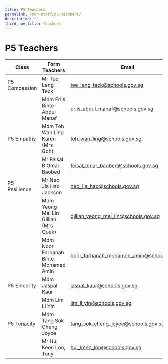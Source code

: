 ```yaml
---
title: P5 Teachers
permalink: /our-staff/p5-teachers/
description: ""
third_nav_title: Teachers
---
```

<h1><b>P5 Teachers</b></h1>



| Class | Form Teachers | Email |
| -------- | -------- | -------- |
| P5 Compassion     | Mr Tee Leng Teck     | [tee_leng_teck@schools.gov.sg](mailto:tee_leng_teck@schools.gov.sg)  |
| |Mdm Erlis Binte Abdul Manaf|[erlis_abdul_manaf@schools.gov.sg](mailto:erlis_abdul_manaf@schools.gov.sg)|
|P5 Empathy|Mdm Toh Wan Ling Karen (Mrs Goh)| [toh_wan_ling@schools.gov.sg](mailto:toh_wan_ling@schools.gov.sg)|
| |Mr Feisal B Omar Baobed|[feisal_omar_baobed@schools.gov.sg](mailto:feisal_omar_baobed@schools.gov.sg)|
|P5 Resilience|Mr Neo Jia Hao Jackson|[neo_jia_hao@schools.gov.sg](mailto:neo_jia_hao@schools.gov.sg)|
| |Mdm Yeong Mei Lin Gillian (Mrs Quek)|[gillian_yeong_mei_lin@schools.gov.sg](mailto:gillian_yeong_mei_lin@schools.gov.sg)|
| |Mdm Noor Farhanah Binte Mohamed Amin|[noor_farhanah_mohamed_amin@schools.gov.sg](mailto:noor_farhanah_mohamed_amin@schools.gov.sg)|
|P5 Sincerity|Mdm Jaspal Kaur|[jaspal_kaur@schools.gov.sg](mailto:jaspal_kaur@schools.gov.sg)|
| |Mdm Lim Li Yin|[lim_li_yin@schools.gov.sg](mailto:lim_li_yin@schools.gov.sg)|
|P5 Tenacity|Mdm Tang Sok Cheng Joyce|[tang_sok_cheng_joyce@schools.gov.sg](mailto:tang_sok_cheng_joyce@schools.gov.sg)|
| |Mr Hui Keen Lon, Tony|[hui_keen_lon@schools.gov.sg](mailto:hui_keen_lon@schools.gov.sg)|